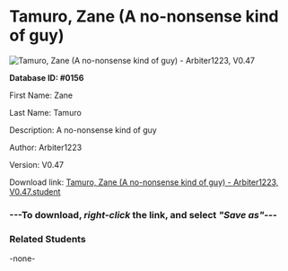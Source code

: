 # Tamuro, Zane (A no-nonsense kind of guy)

<img src="Files/Tamuro, Zane (A no-nonsense kind of guy).png" title="Tamuro, Zane (A no-nonsense kind of guy) - Arbiter1223, V0.47">

**Database ID: #0156**

First Name: Zane

Last Name: Tamuro

Description: A no-nonsense kind of guy

Author: Arbiter1223

Version: V0.47

Download link: <a href="https://raw.githubusercontent.com/Arbiter1223/Daigaku-Gurashi-Custom-Students/master/Files/Student Files/Tamuro%2C%20Zane%20(A%20no-nonsense%20kind%20of%20guy)%20-%20Arbiter1223%2C%20V0.47.student">Tamuro, Zane (A no-nonsense kind of guy) - Arbiter1223, V0.47.student</a>

### ---**To download, _right-click_ the link, and select _"Save as"_**---

### Related Students

-none-

